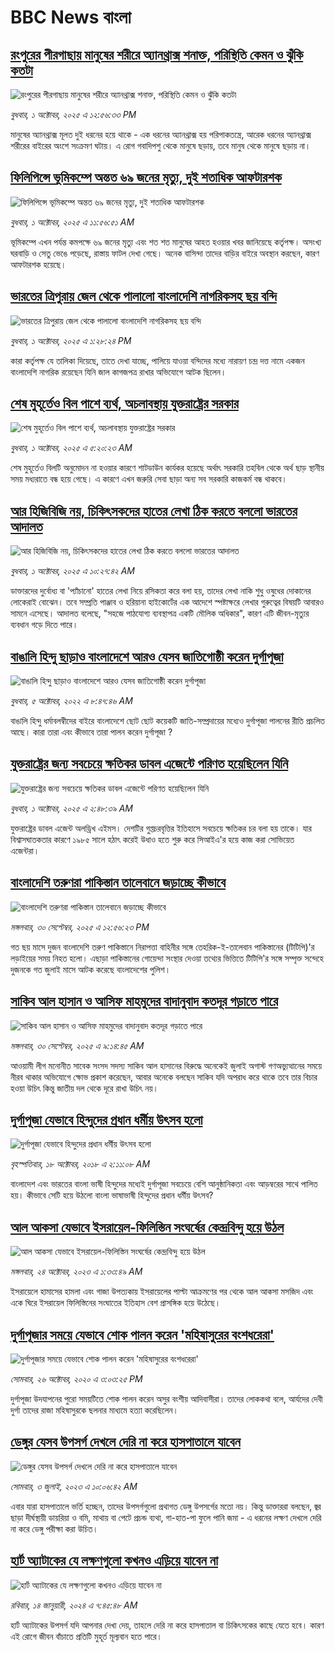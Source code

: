 # BBC News বাংলা## [রংপুরের পীরগাছায় মানুষের শরীরে অ্যানথ্রাক্স শনাক্ত, পরিস্থিতি কেমন ও ঝুঁকি  কতটা](https://www.bbc.com/bengali/articles/cj3ypr6mzero?at_medium=RSS&at_campaign=rss?at_campaign=githubrss)![রংপুরের পীরগাছায় মানুষের শরীরে অ্যানথ্রাক্স শনাক্ত, পরিস্থিতি কেমন ও ঝুঁকি  কতটা](https://ichef.bbci.co.uk/ace/ws/240/cpsprodpb/9bf2/live/5d60e090-9eb3-11f0-b741-177e3e2c2fc7.jpg)_বুধবার, ১ অক্টোবর, ২০২৫ এ ১২:৫৬:৩৩ PM_মানুষের অ্যানথ্রাক্স মূলত দুই ধরনের হয়ে থাকে - এক ধরনের অ্যানথ্রাক্স হয় পরিপাকতন্ত্রে, আরেক ধরনের অ্যানথ্রাক্স শরীরের বাইরের অংশে সংক্রমণ ঘটায়। এ রোগ গবাদিপশু থেকে মানুষে ছড়ায়, তবে মানুষ থেকে মানুষে ছড়ায় না।## [ফিলিপিন্সে ভূমিকম্পে অন্তত ৬৯ জনের মৃত্যু, দুই শতাধিক আফটারশক  ](https://www.bbc.com/bengali/articles/cx201n65q49o?at_medium=RSS&at_campaign=rss?at_campaign=githubrss)![ফিলিপিন্সে ভূমিকম্পে অন্তত ৬৯ জনের মৃত্যু, দুই শতাধিক আফটারশক  ](https://ichef.bbci.co.uk/ace/ws/240/cpsprodpb/48d0/live/6328c600-9eae-11f0-b741-177e3e2c2fc7.jpg)_বুধবার, ১ অক্টোবর, ২০২৫ এ ১১:৫৬:৫১ AM_ভূমিকম্পে এখন পর্যন্ত কমপক্ষে ৬৯ জনের মৃত্যু এবং শত শত মানুষের আহত হওয়ার খবর জানিয়েছে কর্তৃপক্ষ। অসংখ্য ঘরবাড়ি ও সেতু ভেঙে পড়েছে, রাস্তায় ফাটল দেখা গেছে। অনেক বাসিন্দা তাদের বাড়ির বাইরে অবস্থান করছেন, কারণ আফটারশক হয়েছে।## [ভারতের ত্রিপুরায় জেল থেকে পালালো বাংলাদেশি নাগরিকসহ ছয় বন্দি](https://www.bbc.com/bengali/articles/c8xrw550gx4o?at_medium=RSS&at_campaign=rss?at_campaign=githubrss)![ভারতের ত্রিপুরায় জেল থেকে পালালো বাংলাদেশি নাগরিকসহ ছয় বন্দি](https://ichef.bbci.co.uk/ace/ws/240/cpsprodpb/dd76/live/02a4f250-9ebc-11f0-928c-71dbb8619e94.jpg)_বুধবার, ১ অক্টোবর, ২০২৫ এ ১:২৮:২৪ PM_কারা কর্তৃপক্ষ যে তালিকা দিয়েছে, তাতে দেখা যাচ্ছে, পালিয়ে যাওয়া বন্দিদের মধ্যে নারায়ণ চন্দ্র দত্ত নামে একজন বাংলাদেশি নাগরিক রয়েছেন যিনি জাল কাগজপত্র রাখার অভিযোগে আটক ছিলেন।## [শেষ মুহূর্তেও বিল পাশে ব্যর্থ, অচলাবস্থায় যুক্তরাষ্ট্রের সরকার](https://www.bbc.com/bengali/articles/cnvrpql1vd5o?at_medium=RSS&at_campaign=rss?at_campaign=githubrss)![শেষ মুহূর্তেও বিল পাশে ব্যর্থ, অচলাবস্থায় যুক্তরাষ্ট্রের সরকার](https://ichef.bbci.co.uk/ace/ws/240/cpsprodpb/ded9/live/cb804290-9e78-11f0-92db-77261a15b9d2.jpg)_বুধবার, ১ অক্টোবর, ২০২৫ এ ৫:২০:২৩ AM_শেষ মুহূর্তেও বিলটি অনুমোদন না হওয়ার কারণে শাটডাউন কার্যকর হয়েছে অর্থাৎ সরকারি তহবিল থেকে অর্থ ছাড় স্থানীয় সময় মধ্যরাতে বন্ধ হয়ে গেছে। এ কারণে এখন জরুরি সেবা ছাড়া অন্য সব সরকারি কাজকর্ম বন্ধ থাকবে।## [আর হিজিবিজি নয়, চিকিৎসকদের হাতের লেখা ঠিক করতে বললো ভারতের আদালত](https://www.bbc.com/bengali/articles/cjd1p2l91jyo?at_medium=RSS&at_campaign=rss?at_campaign=githubrss)![আর হিজিবিজি নয়, চিকিৎসকদের হাতের লেখা ঠিক করতে বললো ভারতের আদালত](https://ichef.bbci.co.uk/ace/ws/240/cpsprodpb/99d4/live/204ff250-9ea8-11f0-b741-177e3e2c2fc7.jpg)_বুধবার, ১ অক্টোবর, ২০২৫ এ ১০:২৭:৪২ AM_ডাক্তারদের দুর্বোধ্য বা 'প্যাঁচানো' হাতের লেখা নিয়ে রসিকতা করে বলা হয়, তাদের লেখা নাকি শুধু ওষুধের দোকানের লোকেরাই বোঝেন। তবে সম্প্রতি পাঞ্জাব ও হরিয়ানা হাইকোর্টের এক আদেশে স্পষ্টাক্ষরে লেখার গুরুত্বের বিষয়টি আবারও সামনে এসেছে। আদালত বলেছে, "সহজে পাঠযোগ্য ব্যবস্থাপত্র একটি মৌলিক অধিকার", কারণ এটি জীবন-মৃত্যুর ব্যবধান গড়ে দিতে পারে।## [বাঙালি হিন্দু ছাড়াও বাংলাদেশে আরও যেসব জাতিগোষ্ঠী করেন দুর্গাপূজা](https://www.bbc.com/bengali/news-63121153?at_medium=RSS&at_campaign=rss?at_campaign=githubrss)![বাঙালি হিন্দু ছাড়াও বাংলাদেশে আরও যেসব জাতিগোষ্ঠী করেন দুর্গাপূজা](https://ichef.bbci.co.uk/ace/standard/240/cpsprodpb/85EF/production/_126978243_tripura.jpg)_বুধবার, ৫ অক্টোবর, ২০২২ এ ৮:৪৭:৪৬ AM_বাঙালি হিন্দু ধর্মাবলম্বীদের বাইরে বাংলাদেশে ছোট ছোট কয়েকটি জাতি-সম্প্রদায়ের মধ্যেও দুর্গাপূজা পালনের রীতি প্রচলিত আছে। কারা তারা এবং কীভাবে তারা পালন করেন দুর্গাপূজা ?## [যুক্তরাষ্ট্রের জন্য সবচেয়ে ক্ষতিকর ডাবল এজেন্টে পরিণত হয়েছিলেন যিনি](https://www.bbc.com/bengali/articles/cqj78en8jvzo?at_medium=RSS&at_campaign=rss?at_campaign=githubrss)![যুক্তরাষ্ট্রের জন্য সবচেয়ে ক্ষতিকর ডাবল এজেন্টে পরিণত হয়েছিলেন যিনি](https://ichef.bbci.co.uk/ace/ws/240/cpsprodpb/a5ea/live/b7472a70-4093-11f0-835b-310c7b938e84.jpg)_বুধবার, ১ অক্টোবর, ২০২৫ এ ২:৪৮:৩৯ AM_যুক্তরাষ্ট্রের ডাবল এজেন্ট অলড্রিখ এইমস। দেশটির গুপ্তচরবৃত্তির ইতিহাসে সবচেয়ে ক্ষতিকর চর বলা হয় তাকে। যার বিশ্বাসঘাতকতার কারণে ১৯৮৫ সালে হঠাৎ করেই উধাও হতে শুরু করে সিআইএ'র হয়ে কাজ করা সোভিয়েত এজেন্টরা।## [বাংলাদেশি তরুণরা পাকিস্তান তালেবানে জড়াচ্ছে কীভাবে](https://www.bbc.com/bengali/articles/cgj10e65y6wo?at_medium=RSS&at_campaign=rss?at_campaign=githubrss)![বাংলাদেশি তরুণরা পাকিস্তান তালেবানে জড়াচ্ছে কীভাবে](https://ichef.bbci.co.uk/ace/ws/240/cpsprodpb/48c8/live/4ea07470-9de7-11f0-92db-77261a15b9d2.jpg)_মঙ্গলবার, ৩০ সেপ্টেম্বর, ২০২৫ এ ১২:৫৬:২৩ PM_গত ছয় মাসে দুজন বাংলাদেশি তরুণ পাকিস্তানে নিরাপত্তা বাহিনীর সঙ্গে তেহরিক-ই-তালেবান পাকিস্তানের (টিটিপি)'র লড়াইয়ের সময় নিহত হলো। এছাড়া পাকিস্তানের গোয়েন্দা সংস্থার দেওয়া তথ্যের ভিত্তিতে টিটিপি'র সঙ্গে সম্পৃক্ত সন্দেহে দুজনকে গত জুলাই মাসে আটক করেছে বাংলাদেশের পুলিশ।## [সাকিব আল হাসান ও আসিফ মাহমুদের বাদানুবাদ কতদূর গড়াতে পারে](https://www.bbc.com/bengali/articles/cx23wj5p00eo?at_medium=RSS&at_campaign=rss?at_campaign=githubrss)![সাকিব আল হাসান ও আসিফ মাহমুদের বাদানুবাদ কতদূর গড়াতে পারে](https://ichef.bbci.co.uk/ace/ws/240/cpsprodpb/42a1/live/6580d7c0-9da6-11f0-928c-71dbb8619e94.png)_মঙ্গলবার, ৩০ সেপ্টেম্বর, ২০২৫ এ ৯:১৪:৪৫ AM_আওয়ামী লীগ মনোনীত সাবেক সংসদ সদস্য সাকিব আল হাসানের বিরুদ্ধে অনেকেই জুলাই অগাস্ট গণঅভ্যুত্থানের সময়ে নীরব থাকার অভিযোগে ক্ষোভ প্রকাশ করেছেন, আবার অনেকে বলছেন সাকিব যদি অপরাধ করে থাকে তবে তার বিচার হওয়া উচিৎ কিন্তু জাতীয় দল থেকে দূরে রাখা উচিৎ নয়।## [দুর্গাপূজা যেভাবে হিন্দুদের প্রধান ধর্মীয় উৎসব হলো](https://www.bbc.com/bengali/news-45882951?at_medium=RSS&at_campaign=rss?at_campaign=githubrss)![দুর্গাপূজা যেভাবে হিন্দুদের প্রধান ধর্মীয় উৎসব হলো](https://ichef.bbci.co.uk/ace/standard/240/cpsprodpb/0A31/production/_103890620_dhakesshari.jpg)_বৃহস্পতিবার, ১৮ অক্টোবর, ২০১৮ এ ২:১১:০৮ AM_বাংলাদেশ এবং ভারতের বাংলা ভাষী হিন্দুদের মধ্যেই দুর্গাপূজা সবচেয়ে বেশি আনুষ্ঠানিকতা এবং আড়ম্বরের সাথে পালিত হয়। কীভাবে সেটি হয়ে উঠলো বাংলা ভাষাভাষী হিন্দুদের প্রধান ধর্মীয় উৎসব?## [আল আকসা যেভাবে ইসরায়েল-ফিলিস্তিন সংঘর্ষের কেন্দ্রবিন্দু হয়ে উঠল](https://www.bbc.com/bengali/articles/cw9v2vr7jdpo?at_medium=RSS&at_campaign=rss?at_campaign=githubrss)![আল আকসা যেভাবে ইসরায়েল-ফিলিস্তিন সংঘর্ষের কেন্দ্রবিন্দু হয়ে উঠল](https://ichef.bbci.co.uk/ace/ws/240/cpsprodpb/29c7/live/de7fe310-71b0-11ee-b315-7d1db3f558c6.jpg)_মঙ্গলবার, ২৪ অক্টোবর, ২০২৩ এ ১:৩৩:৪৯ AM_ইসরায়েলে হামাসের হামলা এবং গাজা উপত্যকায় ইসরায়েলের পাল্টা আক্রমণের পর থেকে আল আকসা মসজিদ এবং একে ঘিরে ইসরায়েল ফিলিস্তিনের সংঘাতের ইতিহাস বেশ প্রাসঙ্গিক হয়ে উঠেছে।## [দুর্গাপূজার সময়ে যেভাবে শোক পালন করেন 'মহিষাসুরের বংশধরেরা'](https://www.bbc.com/bengali/news-54690291?at_medium=RSS&at_campaign=rss?at_campaign=githubrss)![দুর্গাপূজার সময়ে যেভাবে শোক পালন করেন 'মহিষাসুরের বংশধরেরা'](https://ichef.bbci.co.uk/ace/standard/240/cpsprodpb/156E1/production/_115077778_gettyimages-1175345464.jpg)_সোমবার, ২৬ অক্টোবর, ২০২০ এ ৩:০৩:২৫ PM_দুর্গাপূজা উদযাপনের পুরো সময়টিতে শোক পালন করেন অসুর বংশীয় আদিবাসীরা। তাদের লোককথা বলে, আর্যদের দেবী দুর্গা তাদের রাজা মহিষাসুরকে ছলনার মাধ্যমে হত্যা করেছিলেন।## [ডেঙ্গুর যেসব উপসর্গ দেখলে দেরি না করে হাসপাতালে যাবেন](https://www.bbc.com/bengali/articles/c72xp58p435o?at_medium=RSS&at_campaign=rss?at_campaign=githubrss)![ডেঙ্গুর যেসব উপসর্গ দেখলে দেরি না করে হাসপাতালে যাবেন](https://ichef.bbci.co.uk/ace/ws/240/cpsprodpb/55de/live/89449250-1973-11ee-a5ed-f9fe36f3a415.jpg)_সোমবার, ৩ জুলাই, ২০২৩ এ ১০:০৬:৪২ AM_এবার যারা হাসপাতালে ভর্তি হচ্ছেন, তাদের উপসর্গগুলো  প্রথাগত ডেঙ্গু উপসর্গের মতো নয়। কিন্তু ডাক্তাররা বলছেন, জ্বর ছাড়া দীর্ঘস্থায়ী ডায়রিয়া ও বমি, মাথায় বা পেটে প্রচন্ড ব্যথা, গা-হাত-পা ফুলে পানি জমা - এ ধরনের লক্ষণ দেখলে দেরি না করে ডেঙ্গু পরীক্ষা করা উচিত।## [হার্ট অ্যাটাকের যে লক্ষণগুলো কখনও এড়িয়ে যাবেন না](https://www.bbc.com/bengali/articles/c72yqzd5q1jo?at_medium=RSS&at_campaign=rss?at_campaign=githubrss)![হার্ট অ্যাটাকের যে লক্ষণগুলো কখনও এড়িয়ে যাবেন না](https://ichef.bbci.co.uk/ace/ws/240/cpsprodpb/d550/live/00b4c4d0-a31d-11ee-a161-25dd32717e28.jpg)_রবিবার, ১৪ জানুয়ারী, ২০২৪ এ ৭:৪৫:৪৮ AM_হার্ট অ্যাটাকের উপসর্গ যদি আপনার দেখা দেয়, তাহলে দেরি না করে হাসপাতাল বা চিকিৎসকের কাছে যেতে হবে। কারণ এই রোগে জীবন বাঁচাতে প্রতিটি মুহূর্ত মূল্যবান হতে পারে।